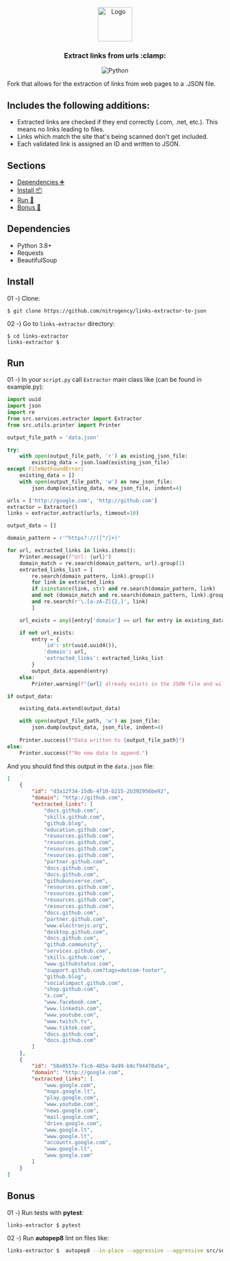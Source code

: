 <div align="center">
  <a href="https://github.com/thiiagoms/links-extractor">
      <img src="./assets/img/clamp.png" alt="Logo" width="80" height="80">
  </a>
  <h3>Extract links from urls :clamp: </h3>
  <p float="left">
    <img
      src="https://img.shields.io/badge/Python-FFD43B?style=for-the-badge&logo=python&logoColor=blue"
      alt="Python"
    />
  </p>
</div>
Fork that allows for the extraction of links from web pages to a .JSON file. 

## Includes the following additions:
- Extracted links are checked if they end correctly (.com, .net, etc.). This means no links leading to files.
- Links which match the site that's being scanned don't get included.
- Each validated link is assigned an ID and written to JSON.

## Sections

- [Dependencies :heavy_plus_sign:](#dependencies)
- [Install :package:](#install)
- [Run :runner:](#run)
- [Bonus :medal_sports:](#bonus)

## Dependencies
- Python 3.8+
- Requests
- BeautifulSoup

## Install

01 -) Clone:
```shell
$ git clone https://github.com/nitrogency/links-extractor-to-json
```

02 -) Go to `links-extractor` directory:
```shell
$ cd links-extractor
links-extractor $
```

## Run

01 -) In your `script.py` call `Extractor` main class like (can be found in example.py):
```python
import uuid
import json
import re
from src.services.extractor import Extractor
from src.utils.printer import Printer

output_file_path = 'data.json'

try:
    with open(output_file_path, 'r') as existing_json_file:
        existing_data = json.load(existing_json_file)
except FileNotFoundError:
    existing_data = []
    with open(output_file_path, 'w') as new_json_file:
        json.dump(existing_data, new_json_file, indent=4)

urls = ['http://google.com', 'http://github.com']
extractor = Extractor()
links = extractor.extract(urls, timeout=10)

output_data = []

domain_pattern = r'^https?://([^/]+)'

for url, extracted_links in links.items():
    Printer.message(f"Url: {url}")
    domain_match = re.search(domain_pattern, url).group(1)
    extracted_links_list = [
        re.search(domain_pattern, link).group(1) 
        for link in extracted_links 
        if isinstance(link, str) and re.search(domain_pattern, link) 
        and not (domain_match and re.search(domain_pattern, link).group(1) == domain_match) 
        and re.search(r'\.[a-zA-Z]{2,}', link)
        ]

    url_exists = any([entry['domain'] == url for entry in existing_data])

    if not url_exists:
        entry = {
            'id': str(uuid.uuid4()),
            'domain': url,
            'extracted_links': extracted_links_list
        }
        output_data.append(entry)
    else:
        Printer.warning(f"{url} already exists in the JSON file and will not be added.")

if output_data:

    existing_data.extend(output_data)

    with open(output_file_path, 'w') as json_file:
        json.dump(output_data, json_file, indent=4)
    
    Printer.success(f"Data written to {output_file_path}")
else:
    Printer.success(f"No new data to append.")

```

And you should find this output in the `data.json` file:
```json
[
    {
        "id": "d3a12f34-15db-4f10-b215-2b392956be92",
        "domain": "http://github.com",
        "extracted_links": [
            "docs.github.com",
            "skills.github.com",
            "github.blog",
            "education.github.com",
            "resources.github.com",
            "resources.github.com",
            "resources.github.com",
            "resources.github.com",
            "partner.github.com",
            "docs.github.com",
            "docs.github.com",
            "githubuniverse.com",
            "resources.github.com",
            "resources.github.com",
            "resources.github.com",
            "resources.github.com",
            "docs.github.com",
            "partner.github.com",
            "www.electronjs.org",
            "desktop.github.com",
            "docs.github.com",
            "github.community",
            "services.github.com",
            "skills.github.com",
            "www.githubstatus.com",
            "support.github.com?tags=dotcom-footer",
            "github.blog",
            "socialimpact.github.com",
            "shop.github.com",
            "x.com",
            "www.facebook.com",
            "www.linkedin.com",
            "www.youtube.com",
            "www.twitch.tv",
            "www.tiktok.com",
            "docs.github.com",
            "docs.github.com"
        ]
    },
    {
        "id": "58e0557e-f1c6-485a-9a99-b8cf94470a5e",
        "domain": "http://google.com",
        "extracted_links": [
            "www.google.com",
            "maps.google.lt",
            "play.google.com",
            "www.youtube.com",
            "news.google.com",
            "mail.google.com",
            "drive.google.com",
            "www.google.lt",
            "www.google.lt",
            "accounts.google.com",
            "www.google.lt",
            "www.google.com"
        ]
    }
]
```


## Bonus

01 -) Run tests with **pytest**:
```bash
links-extractor $ pytest
```

02 -) Run **autopep8** lint on files like:
```bash
links-extractor $  autopep8 --in-place --aggressive --aggressive src/services/extractor.py
```
